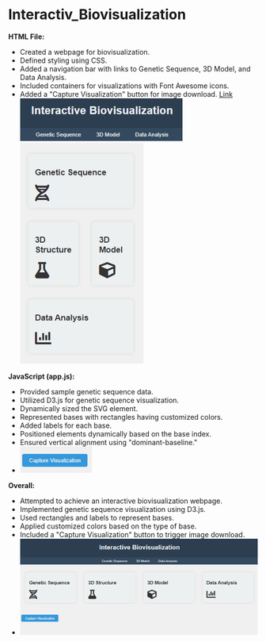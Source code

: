 # Interactiv_Biovisualization
**HTML File:**
- Created a webpage for biovisualization.
- Defined styling using CSS.
- Added a navigation bar with links to Genetic Sequence, 3D Model, and Data Analysis.
- Included containers for visualizations with Font Awesome icons.
- Added a "Capture Visualization" button for image download.
[Link](http://127.0.0.1:3000/Visualization/.html)
![image](https://github.com/Rachel2705/Interactiv_Biovisualization/blob/main/1.PNG)
![image](https://github.com/Rachel2705/Interactiv_Biovisualization/blob/main/2.PNG)



**JavaScript (app.js):**
- Provided sample genetic sequence data.
- Utilized D3.js for genetic sequence visualization.
- Dynamically sized the SVG element.
- Represented bases with rectangles having customized colors.
- Added labels for each base.
- Positioned elements dynamically based on the base index.
- Ensured vertical alignment using "dominant-baseline."
- ![image](https://github.com/Rachel2705/Interactiv_Biovisualization/blob/main/3.PNG)

**Overall:**
- Attempted to achieve an interactive biovisualization webpage.
- Implemented genetic sequence visualization using D3.js.
- Used rectangles and labels to represent bases.
- Applied customized colors based on the type of base.
- Included a "Capture Visualization" button to trigger image download.
- ![image](https://github.com/Rachel2705/Interactiv_Biovisualization/blob/main/4.PNG)
